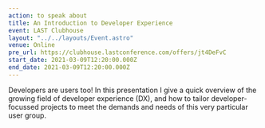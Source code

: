 ```yaml
---
action: to speak about
title: An Introduction to Developer Experience
event: LAST Clubhouse
layout: "../../layouts/Event.astro"
venue: Online
pre_url: https://clubhouse.lastconference.com/offers/jt4DeFvC
start_date: 2021-03-09T12:20:00.000Z
end_date: 2021-03-09T12:20:00.000Z
---
```

Developers are users too! In this presentation I give a quick overview of the growing field of developer experience (DX), and how to tailor developer-focussed projects to meet the demands and needs of this very particular user group.